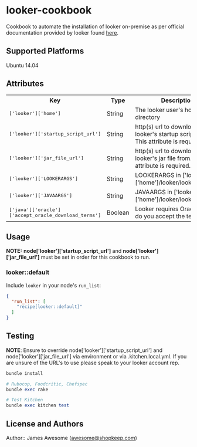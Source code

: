 # looker-cookbook

Cookbook to automate the installation of looker on-premise as per official documentation provided
by looker found [here](http://www.looker.com/docs/admin/on-premise/installation).

## Supported Platforms

Ubuntu 14.04

## Attributes

<table>
  <tr>
    <th>Key</th>
    <th>Type</th>
    <th>Description</th>
    <th>Default</th>
  </tr>
  <tr>
    <td><tt>['looker']['home']</tt></td>
    <td>String</td>
    <td>The looker user's home directory</td>
    <td><tt>'/home/looker'</tt></td>
  </tr>
  <tr>
    <td><tt>['looker']['startup_script_url']</tt></td>
    <td>String</td>
    <td>http(s) url to download looker's startup script from. This attribute is required.</td>
    <td><tt>''</td></tt>
  </tr>
  <tr>
    <td><tt>['looker']['jar_file_url']</tt></td>
    <td>String</td>
    <td>http(s) url to download looker's jar file from. This attribute is required.</td>
    <td><tt>''</td></tt>
  </tr>
  <tr>
    <td><tt>['looker']['LOOKERARGS']</tt></td>
    <td>String</td>
    <td>LOOKERARGS in ['looker']['home']/looker/lookerstart.cfg</td>
    <td><tt>''</td></tt>
  </tr>
  <tr>
    <td><tt>['looker']['JAVAARGS']</tt></td>
    <td>String</td>
    <td>JAVAARGS in ['looker']['home']/looker/lookerstart.cfg</td>
    <td><tt>''</td></tt>
  </tr>
  <tr>
    <td><tt>['java']['oracle']['accept_oracle_download_terms']</tt></td>
    <td>Boolean</td>
    <td>Looker requires Oracle Java, do you accept the terms?</td>
    <td><tt>true</td></tt>
  </tr>
</table>

## Usage

**NOTE:** **node['looker']['startup_script_url']** and **node['looker']['jar_file_url']** must be set in order for this cookbook to run.

### looker::default

Include `looker` in your node's `run_list`:

```json
{
  "run_list": [
    "recipe[looker::default]"
  ]
}
```

## Testing

**NOTE**: Ensure to override node['looker']['startup_script_url'] and node['looker']['jar_file_url'] via environment or via .kitchen.local.yml. If you are unsure of the URL's to use please speak to your looker account rep.

```ruby
bundle install

# Rubocop, Foodcritic, Chefspec
bundle exec rake

# Test Kitchen
bundle exec kitchen test
```

## License and Authors

Author:: James Awesome (awesome@shopkeep.com)
